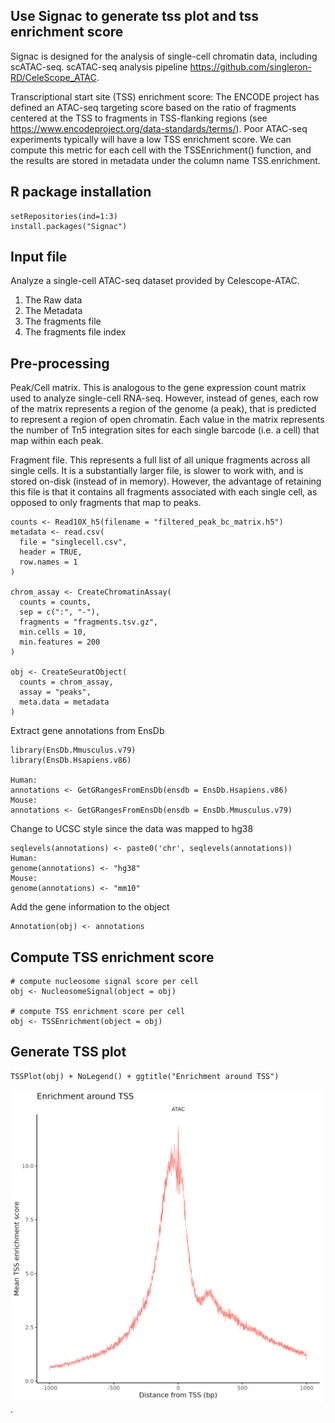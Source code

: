 ## Use Signac to generate tss plot and tss enrichment score
Signac is designed for the analysis of single-cell chromatin data, including scATAC-seq. scATAC-seq analysis pipeline https://github.com/singleron-RD/CeleScope_ATAC.

Transcriptional start site (TSS) enrichment score: The ENCODE project has defined an ATAC-seq targeting score based on the ratio of fragments centered at the TSS to fragments in TSS-flanking regions (see https://www.encodeproject.org/data-standards/terms/). Poor ATAC-seq experiments typically will have a low TSS enrichment score. We can compute this metric for each cell with the TSSEnrichment() function, and the results are stored in metadata under the column name TSS.enrichment.

## R package installation
```
setRepositories(ind=1:3)
install.packages("Signac")
```

## Input file
Analyze a single-cell ATAC-seq dataset provided by Celescope-ATAC.
1. The Raw data
2. The Metadata
3. The fragments file
4. The fragments file index

## Pre-processing
Peak/Cell matrix. This is analogous to the gene expression count matrix used to analyze single-cell RNA-seq. However, instead of genes, each row of the matrix represents a region of the genome (a peak), that is predicted to represent a region of open chromatin. Each value in the matrix represents the number of Tn5 integration sites for each single barcode (i.e. a cell) that map within each peak.

Fragment file. This represents a full list of all unique fragments across all single cells. It is a substantially larger file, is slower to work with, and is stored on-disk (instead of in memory). However, the advantage of retaining this file is that it contains all fragments associated with each single cell, as opposed to only fragments that map to peaks.
```
counts <- Read10X_h5(filename = "filtered_peak_bc_matrix.h5")
metadata <- read.csv(
  file = "singlecell.csv",
  header = TRUE,
  row.names = 1
)

chrom_assay <- CreateChromatinAssay(
  counts = counts,
  sep = c(":", "-"),
  fragments = "fragments.tsv.gz",
  min.cells = 10,
  min.features = 200
)

obj <- CreateSeuratObject(
  counts = chrom_assay,
  assay = "peaks",
  meta.data = metadata
)
```
Extract gene annotations from EnsDb
```
library(EnsDb.Mmusculus.v79)
library(EnsDb.Hsapiens.v86)

Human:
annotations <- GetGRangesFromEnsDb(ensdb = EnsDb.Hsapiens.v86)
Mouse:
annotations <- GetGRangesFromEnsDb(ensdb = EnsDb.Mmusculus.v79)
```
Change to UCSC style since the data was mapped to hg38
```
seqlevels(annotations) <- paste0('chr', seqlevels(annotations))
Human:
genome(annotations) <- "hg38"
Mouse:
genome(annotations) <- "mm10"
```
Add the gene information to the object
```
Annotation(obj) <- annotations
```

## Compute TSS enrichment score
```
# compute nucleosome signal score per cell
obj <- NucleosomeSignal(object = obj)

# compute TSS enrichment score per cell
obj <- TSSEnrichment(object = obj)
```

## Generate TSS plot
```
TSSPlot(obj) + NoLegend() + ggtitle("Enrichment around TSS")
```
<img src="./tssplot.png" width = "500" height = "500">.
